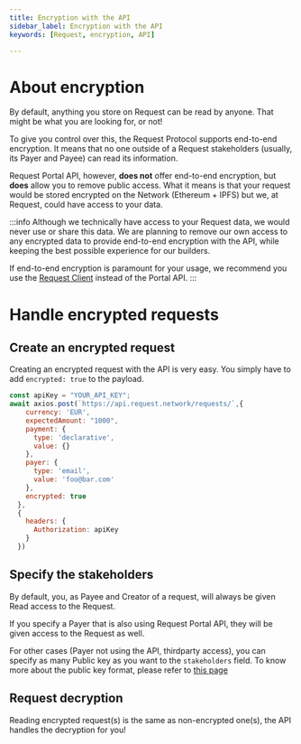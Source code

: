 ```yaml
---
title: Encryption with the API
sidebar_label: Encryption with the API
keywords: [Request, encryption, API]

---
```


# About encryption

By default, anything you store on Request can be read by anyone. That might be what you are looking for, or not!

To give you control over this, the Request Protocol supports end-to-end encryption. It means that no one outside of a Request stakeholders (usually, its Payer and Payee) can read its information.

Request Portal API, however, **does not** offer end-to-end encryption, but **does** allow you to remove public access. 
What it means is that your request would be stored encrypted on the Network (Ethereum + IPFS) but we, at Request, could have access to your data. 

:::info
Although we technically have access to your Request data, we would never use or share this data.
We are planning to remove our own access to any encrypted data to provide end-to-end encryption with the API, while keeping the best possible experience for our builders.

If end-to-end encryption is paramount for your usage, we recommend you use the [Request Client](http://localhost:3000/docs/guides/5-request-client/0-intro) instead of the Portal API.
:::


# Handle encrypted requests

## Create an encrypted request

Creating an encrypted request with the API is very easy. You simply have to add `encrypted: true` to the payload. 

```javascript
const apiKey = "YOUR_API_KEY";
await axios.post(`https://api.request.network/requests/`,{
    currency: 'EUR',
    expectedAmount: "1000",
    payment: {
      type: 'declarative',
      value: {}
    },
    payer: {
      type: 'email',
      value: 'foo@bar.com'
    },
    encrypted: true
  },
  {
    headers: {
      Authorization: apiKey
    }
  })
```

## Specify the stakeholders
By default, you, as Payee and Creator of a request, will always be given Read access to the Request. 

If you specify a Payer that is also using Request Portal API, they will be given access to the Request as well. 

For other cases (Payer not using the API, thirdparty access), you can specify as many Public key as you want to the `stakeholders` field. To know more about the public key format, please refer to [this page](/TODO)


## Request decryption
Reading encrypted request(s) is the same as non-encrypted one(s), the API handles the decryption for you!
